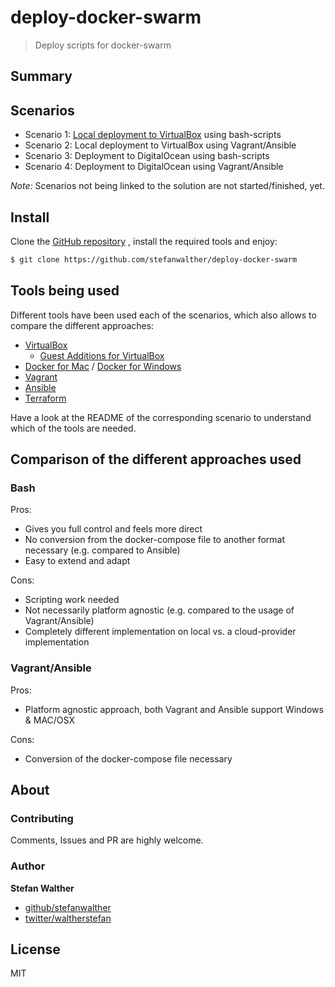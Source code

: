 # deploy-docker-swarm

> Deploy scripts for docker-swarm

## Summary

## Scenarios

- Scenario 1: [Local deployment to VirtualBox](./local-bash) using bash-scripts
- Scenario 2: Local deployment to VirtualBox using Vagrant/Ansible 
- Scenario 3: Deployment to DigitalOcean using bash-scripts
- Scenario 4: Deployment to DigitalOcean using Vagrant/Ansible

_Note:_ Scenarios not being linked to the solution are not started/finished, yet.

## Install

Clone the [GitHub repository](https://github.com/stefanwalther/deploy-docker-swarm) , install the required tools and enjoy:

```sh
$ git clone https://github.com/stefanwalther/deploy-docker-swarm
```

## Tools being used

Different tools have been used each of the scenarios, which also allows to compare the different approaches:
 
- [VirtualBox](https://www.virtualbox.org/)
  - [Guest Additions for VirtualBox](https://docs.oracle.com/cd/E36500_01/E36502/html/qs-guest-additions.html)
- [Docker for Mac](https://docs.docker.com/docker-for-mac/) / [Docker for Windows](https://docs.docker.com/docker-for-windows/)
- [Vagrant](https://www.vagrantup.com/)
- [Ansible](https://www.ansible.com/)
- [Terraform](https://www.terraform.io/)

Have a look at the README of the corresponding scenario to understand which of the tools are needed.

## Comparison of the different approaches used

### Bash

Pros:

- Gives you full control and feels more direct
- No conversion from the docker-compose file to another format necessary (e.g. compared to Ansible)
- Easy to extend and adapt

Cons:

- Scripting work needed
- Not necessarily platform agnostic (e.g. compared to the usage of Vagrant/Ansible)
- Completely different implementation on local vs. a cloud-provider implementation

### Vagrant/Ansible

Pros:

- Platform agnostic approach, both Vagrant and Ansible support Windows & MAC/OSX

Cons:

- Conversion of the docker-compose file necessary

## About

### Contributing
Comments, Issues and PR are highly welcome.

### Author
**Stefan Walther**

* [github/stefanwalther](https://github.com/stefanwalther)
* [twitter/waltherstefan](http://twitter.com/waltherstefan)

## License
MIT

